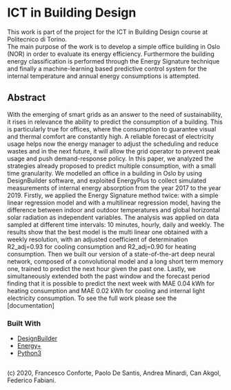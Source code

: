 # ICT in Building Design
This work is part of the project for the ICT in Building Design course at Politecnico di Torino.  
The main purpose of the work is to develop a simple office building in Oslo (NOR) in order to evaluate its energy efficiency. Furthermore the building energy classification is performed through the Energy Signature technique and finally a machine-learning based predictive control system for the internal temperature and annual energy consumptions is attempted. 


<!-- ABSTRACT -->
## Abstract
With the emerging of smart grids as an answer to the need of sustainability, it rises in relevance the ability to predict the consumption of a building. This is particularly true for offices, where the consumption to
guarantee visual and thermal comfort are constantly high. A reliable forecast of electricity usage helps now the energy manager to adjust the scheduling
and reduce wastes and in the next future, it will allow the grid operator to prevent peak usage and push demand-response policy. In this paper, we
analyzed the strategies already proposed to predict multiple consumption, with a small time granularity. We modelled an office in a building in Oslo by
using DesignBuilder software, and exploited EnergyPlus to collect simulated measurements of internal energy absorption from the year 2017 to the year
2019. Firstly, we applied the Energy Signature method twice: with a simple linear regression model and with a multilinear regression model, having the
difference between indoor and outdoor temperatures and global horizontal solar radiation as independent variables. The analysis was applied on data
sampled at different time intervals: 10 minutes, hourly, daily and weekly. The results show that the best model is the multi linear one obtained with
a weekly resolution, with an adjusted coefficient of determination R2_adj=0.93 for cooling consumption and R2_adj=0.90 for heating consumption. Then we built our version of a state-of-the-art deep neural network, composed of a
convolutional model and a long short term memory one, trained to predict the next hour given the past one. Lastly, we simultaneously extended both the
past window and the forecast period finding that it is possible to predict the next week with MAE 0.04 kWh for heating consumption and MAE 0.02
kWh for cooling and internal light electricity consumption.
To see the full work please see the [documentation]

### Built With
* [DesignBuilder](http://designbuilderitalia.it/)
* [Energy+](https://energyplus.net/)
* [Python3](https://www.python.org/download/releases/3.0/)


## 
(c) 2020, Francesco Conforte, Paolo De Santis, Andrea Minardi, Can Akgol, Federico Fabiani.